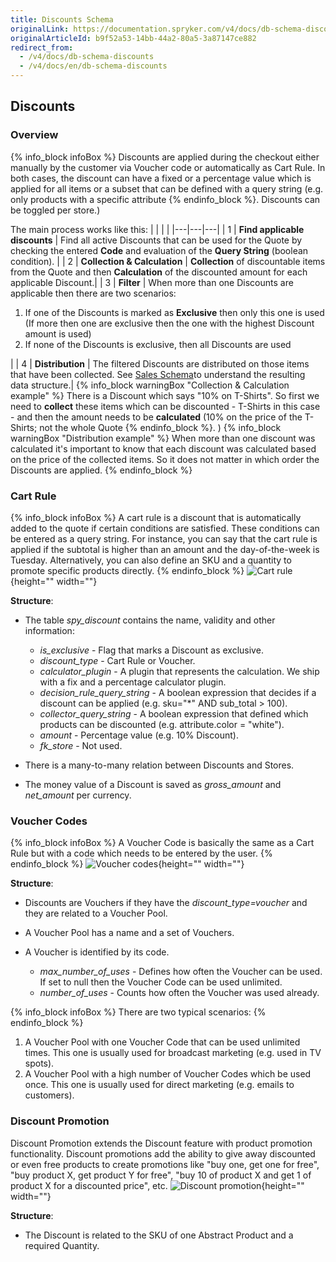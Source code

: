 ```yaml
---
title: Discounts Schema
originalLink: https://documentation.spryker.com/v4/docs/db-schema-discounts
originalArticleId: b9f52a53-14bb-44a2-80a5-3a87147ce882
redirect_from:
  - /v4/docs/db-schema-discounts
  - /v4/docs/en/db-schema-discounts
---
```



## Discounts

### Overview

{% info_block infoBox %}
Discounts are applied during the checkout either manually by the customer via Voucher code or automatically as Cart Rule. In both cases, the discount can have a fixed or a percentage value which is applied for all items or a subset that can be defined with a query string (e.g. only products with a specific attribute
{% endinfo_block %}. Discounts can be toggled per store.)

The main process works like this:
| | | |
|---|---|---| 
| 1 |  **Find applicable discounts** | Find all active Discounts that can be used for the Quote by checking the entered **Code** and evaluation of the **Query String** (boolean condition). |
| 2 |  **Collection & Calculation** | **Collection** of discountable items from the Quote and then **Calculation** of the discounted amount for each applicable Discount.|
| 3 |  **Filter** | When more than one Discounts are applicable then there are two scenarios:<ol><li>If one of the Discounts is marked as **Exclusive** then only this one is used (If more then one are exclusive then the one with the highest Discount amount is used)</li><li>If none of the Discounts is exclusive, then all Discounts are used</li></ol> |
| 4 |  **Distribution** | The filtered Discounts are distributed on those items that have been collected. See [Sales Schema](db-schema-sales.htm)to understand the resulting data structure.|
{% info_block warningBox "Collection & Calculation example" %}
There is a Discount which says "10% on T-Shirts". So first we need to **collect** these items which can be discounted - T-Shirts in this case - and then the amount needs to be **calculated** (10% on the price of the T-Shirts; not the whole Quote
{% endinfo_block %}. )
{% info_block warningBox "Distribution example" %}
When more than one discount was calculated it's important to know that each discount was calculated based on the price of the collected items. So it does not matter in which order the Discounts are applied. 
{% endinfo_block %}

### Cart Rule

{% info_block infoBox %}
A cart rule is a discount that is automatically added to the quote if certain conditions are satisfied. These conditions can be entered as a query string. For instance, you can say that the cart rule is applied if the subtotal is higher than an amount and the day-of-the-week is Tuesday. Alternatively, you can also define an SKU and a quantity to promote specific products directly.
{% endinfo_block %}
![Cart rule](https://spryker.s3.eu-central-1.amazonaws.com/docs/Developer+Guide/Database+Schema+Guide/Discounts+Schema/cart-rule.png){height="" width=""}

**Structure**:

* The table *spy_discount* contains the name, validity and other information:

  - *is_exclusive* - Flag that marks a Discount as exclusive.
  - *discount_type* - Cart Rule or Voucher.
  - *calculator_plugin* - A plugin that represents the calculation. We ship with a fix and a percentage calculator plugin.
  - *decision_rule_query_string* - A boolean expression that decides if a discount can be applied (e.g. sku="*" AND sub_total > 100).
  - *collector_query_string* - A boolean expression that defined which products can be discounted (e.g. attribute.color = "white").
  - *amount* - Percentage value (e.g. 10% Discount).
  - *fk_store* -  Not used.

* There is a many-to-many relation between Discounts and Stores.
* The money value of a Discount is saved as *gross_amount* and *net_amount* per currency.

### Voucher Codes

{% info_block infoBox %}
A Voucher Code is basically the same as a Cart Rule but with a code which needs to be entered by the user.
{% endinfo_block %}
![Voucher codes](https://spryker.s3.eu-central-1.amazonaws.com/docs/Developer+Guide/Database+Schema+Guide/Discounts+Schema/voucher-codes.png){height="" width=""}

**Structure**:

* Discounts are Vouchers if they have the *discount_type=voucher* and they are related to a Voucher Pool.
* A Voucher Pool has a name and a set of Vouchers.
* A Voucher is identified by its code.

  - *max_number_of_uses* - Defines how often the Voucher can be used. If set to null then the Voucher Code can be used unlimited.
  - *number_of_uses* - Counts how often the Voucher was used already.


{% info_block infoBox %}
There are two typical scenarios:
{% endinfo_block %}
1. A Voucher Pool with one Voucher Code that can be used unlimited times. This one is usually used for broadcast marketing (e.g. used in TV spots).
2. A Voucher Pool with a high number of Voucher Codes which be used once. This one is usually used for direct marketing (e.g. emails to customers).

### Discount Promotion

Discount Promotion extends the Discount feature with product promotion functionality. Discount promotions add the ability to give away discounted or even free products to create promotions like "buy one, get one for free", "buy product X, get product Y for free", "buy 10 of product X and get 1 of product X for a discounted price", etc.
![Discount promotion](https://spryker.s3.eu-central-1.amazonaws.com/docs/Developer+Guide/Database+Schema+Guide/Discounts+Schema/discount-promotion.png){height="" width=""}

**Structure**:

* The Discount is related to the SKU of one Abstract Product and a required Quantity.
